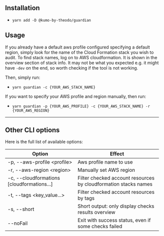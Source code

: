 ## Installation

- `yarn add -D @kumo-by-theodo/guardian`

## Usage

If you already have a default aws profile configured specifying a default region, simply look for the name of the Cloud Formation stack you wish to audit. To find stack names, log on to AWS cloudformation. It is shown in the overview section of stack info. It may not be what you expected e.g. it might have `-dev` on the end, so worth checking if the tool is not working.

Then, simply run:

- `yarn guardian -c {YOUR_AWS_STACK_NAME}`

If you want to specify your AWS profile and region manually, then run:

- `yarn guardian -p {YOUR_AWS_PROFILE} -c {YOUR_AWS_STACK_NAME} -r {YOUR_AWS_REGION}`

---

## Other CLI options

Here is the full list of available options:

| Option                                       | Effect                                                          |
| -------------------------------------------- | --------------------------------------------------------------- |
| -p, --aws-profile \<profile\>                | Aws profile name to use                                         |
| -r, --aws-region \<region\>                  | Manually set AWS region                                         |
| -c, --cloudformations \[cloudformations...\] | Filter checked account resources by cloudformation stacks names |
| -t, --tags \<key_value...\>                  | Filter checked account resources by tags                        |
| -s, --short                                  | Short output: only display checks results overview              |
| --noFail                                     | Exit with success status, even if some checks failed            |
